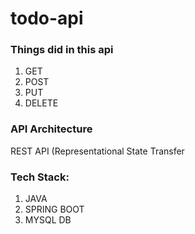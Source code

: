 # todo-api

<h3>Things did in this api</h3>
<ol>
  <li>GET</li>
  <li>POST</li>
  <li>PUT</li>
  <li>DELETE</li>
</ol>

<h3>API Architecture</h3>
<p>REST API (Representational State Transfer</p>

<h3>Tech Stack:</h3>
<ol>
  <li>JAVA</li>
  <li>SPRING BOOT</li>
  <li>MYSQL DB</li>
</ol>
